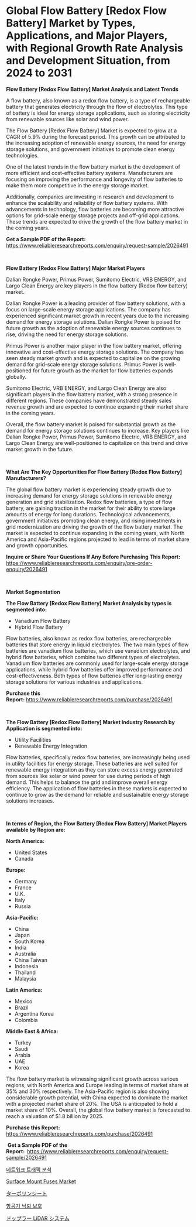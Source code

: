 <p><h1>Global Flow Battery [Redox Flow Battery] Market by Types, Applications, and Major Players, with Regional Growth Rate Analysis and Development Situation, from 2024 to 2031</h1></p><p><strong>Flow Battery [Redox Flow Battery] Market Analysis and Latest Trends</strong></p>
<p><p>A flow battery, also known as a redox flow battery, is a type of rechargeable battery that generates electricity through the flow of electrolytes. This type of battery is ideal for energy storage applications, such as storing electricity from renewable sources like solar and wind power.</p><p>The Flow Battery [Redox Flow Battery] Market is expected to grow at a CAGR of 5.9% during the forecast period. This growth can be attributed to the increasing adoption of renewable energy sources, the need for energy storage solutions, and government initiatives to promote clean energy technologies.</p><p>One of the latest trends in the flow battery market is the development of more efficient and cost-effective battery systems. Manufacturers are focusing on improving the performance and longevity of flow batteries to make them more competitive in the energy storage market.</p><p>Additionally, companies are investing in research and development to enhance the scalability and reliability of flow battery systems. With advancements in technology, flow batteries are becoming more attractive options for grid-scale energy storage projects and off-grid applications. These trends are expected to drive the growth of the flow battery market in the coming years.</p></p>
<p><strong>Get a Sample PDF of the Report:&nbsp;</strong> <a href="https://www.reliableresearchreports.com/enquiry/request-sample/2026491">https://www.reliableresearchreports.com/enquiry/request-sample/2026491</a></p>
<p>&nbsp;</p>
<p><strong>Flow Battery [Redox Flow Battery] Major Market Players</strong></p>
<p><p>Dalian Rongke Power, Primus Power, Sumitomo Electric, VRB ENERGY, and Largo Clean Energy are key players in the flow battery (Redox flow battery) market.</p><p>Dalian Rongke Power is a leading provider of flow battery solutions, with a focus on large-scale energy storage applications. The company has experienced significant market growth in recent years due to the increasing demand for energy storage solutions. Dalian Rongke Power is poised for future growth as the adoption of renewable energy sources continues to rise, driving the need for energy storage solutions.</p><p>Primus Power is another major player in the flow battery market, offering innovative and cost-effective energy storage solutions. The company has seen steady market growth and is expected to capitalize on the growing demand for grid-scale energy storage solutions. Primus Power is well-positioned for future growth as the market for flow batteries expands globally.</p><p>Sumitomo Electric, VRB ENERGY, and Largo Clean Energy are also significant players in the flow battery market, with a strong presence in different regions. These companies have demonstrated steady sales revenue growth and are expected to continue expanding their market share in the coming years.</p><p>Overall, the flow battery market is poised for substantial growth as the demand for energy storage solutions continues to increase. Key players like Dalian Rongke Power, Primus Power, Sumitomo Electric, VRB ENERGY, and Largo Clean Energy are well-positioned to capitalize on this trend and drive market growth in the future.</p></p>
<p>&nbsp;</p>
<p><strong>What Are The Key Opportunities For Flow Battery [Redox Flow Battery] Manufacturers?</strong></p>
<p><p>The global flow battery market is experiencing steady growth due to increasing demand for energy storage solutions in renewable energy generation and grid stabilization. Redox flow batteries, a type of flow battery, are gaining traction in the market for their ability to store large amounts of energy for long durations. Technological advancements, government initiatives promoting clean energy, and rising investments in grid modernization are driving the growth of the flow battery market. The market is expected to continue expanding in the coming years, with North America and Asia-Pacific regions projected to lead in terms of market share and growth opportunities.</p></p>
<p><strong>Inquire or Share Your Questions If Any Before Purchasing This Report:</strong> <a href="https://www.reliableresearchreports.com/enquiry/pre-order-enquiry/2026491">https://www.reliableresearchreports.com/enquiry/pre-order-enquiry/2026491</a></p>
<p>&nbsp;</p>
<p><strong>Market Segmentation</strong></p>
<p><strong>The Flow Battery [Redox Flow Battery] Market Analysis by types is segmented into:</strong></p>
<p><ul><li>Vanadium Flow Battery</li><li>Hybrid Flow Battery</li></ul></p>
<p><p>Flow batteries, also known as redox flow batteries, are rechargeable batteries that store energy in liquid electrolytes. The two main types of flow batteries are vanadium flow batteries, which use vanadium electrolytes, and hybrid flow batteries, which combine two different types of electrolytes. Vanadium flow batteries are commonly used for large-scale energy storage applications, while hybrid flow batteries offer improved performance and cost-effectiveness. Both types of flow batteries offer long-lasting energy storage solutions for various industries and applications.</p></p>
<p><strong>Purchase this Report:&nbsp;</strong><a href="https://www.reliableresearchreports.com/purchase/2026491">https://www.reliableresearchreports.com/purchase/2026491</a></p>
<p>&nbsp;</p>
<p><strong>The Flow Battery [Redox Flow Battery] Market Industry Research by Application is segmented into:</strong></p>
<p><ul><li>Utility Facilities</li><li>Renewable Energy Integration</li></ul></p>
<p><p>Flow batteries, specifically redox flow batteries, are increasingly being used in utility facilities for energy storage. These batteries are well suited for renewable energy integration as they can store excess energy generated from sources like solar or wind power for use during periods of high demand. This helps to balance the grid and improve overall energy efficiency. The application of flow batteries in these markets is expected to continue to grow as the demand for reliable and sustainable energy storage solutions increases.</p></p>
<p>&nbsp;</p>
<p><strong>In terms of Region, the Flow Battery [Redox Flow Battery] Market Players available by Region are:</strong></p>
<p>
    <p> <strong> North America: </strong>
        <ul>
            <li>United States</li>
            <li>Canada</li>
        </ul>
        </p> 
    <p> <strong> Europe: </strong>
        <ul>
            <li>Germany</li>
            <li>France</li>
            <li>U.K.</li>
            <li>Italy</li>
            <li>Russia</li>
        </ul>
        </p> 
    <p> <strong> Asia-Pacific: </strong>
        <ul>
            <li>China</li>
            <li>Japan</li>
            <li>South Korea</li>
            <li>India</li>
            <li>Australia</li>
            <li>China Taiwan</li>
            <li>Indonesia</li>
            <li>Thailand</li>
            <li>Malaysia</li>
        </ul>
        </p> 
    <p> <strong> Latin America: </strong>
        <ul>
            <li>Mexico</li>
            <li>Brazil</li>
            <li>Argentina Korea</li>
            <li>Colombia</li>
        </ul>
        </p> 
    <p> <strong> Middle East & Africa: </strong>
        <ul>
            <li>Turkey</li>
            <li>Saudi</li>
            <li>Arabia</li>
            <li>UAE</li>
            <li>Korea</li>
        </ul>
    </p>
    </p>
<p><p>The flow battery market is witnessing significant growth across various regions, with North America and Europe leading in terms of market share at 35% and 30% respectively. The Asia-Pacific region is also showing considerable growth potential, with China expected to dominate the market with a projected market share of 20%. The USA is anticipated to hold a market share of 10%. Overall, the global flow battery market is forecasted to reach a valuation of $1.8 billion by 2025.</p></p>
<p><strong>Purchase this Report: </strong><a href="https://www.reliableresearchreports.com/purchase/2026491">https://www.reliableresearchreports.com/purchase/2026491</a></p>
<p>&nbsp;<strong>Get a Sample PDF of the Report:&nbsp;&nbsp;</strong><a href="https://www.reliableresearchreports.com/enquiry/request-sample/2026491">https://www.reliableresearchreports.com/enquiry/request-sample/2026491</a></p>
<p><strong></strong></p>
<p><p><a href="https://github.com/khytkeqagplkzqvh/Market-Research-Report-List-1/blob/main/4992401186931.md">네트워크 트래픽 분석</a></p><p><a href="https://issuu.com/reportprime-2/docs/surface-mount-fuses-market-size-2030.pptx">Surface Mount Fuses Market</a></p><p><a href="https://github.com/xemfu2379520/Market-Research-Report-List-1/blob/main/2703021186965.md">ターポリンシート</a></p><p><a href="https://github.com/bvubpqd5241630/Market-Research-Report-List-1/blob/main/6953683186930.md">항공기 낙뢰 보호</a></p><p><a href="https://github.com/bucuel854722/Market-Research-Report-List-1/blob/main/7039534186966.md">ドップラー LiDAR システム</a></p></p>